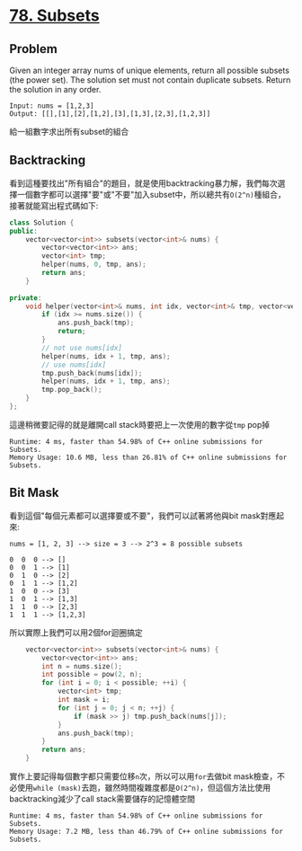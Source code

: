 # [78. Subsets](https://leetcode.com/problems/subsets/)

## Problem
Given an integer array nums of unique elements, return all possible subsets (the power set).
The solution set must not contain duplicate subsets. Return the solution in any order.

```
Input: nums = [1,2,3]
Output: [[],[1],[2],[1,2],[3],[1,3],[2,3],[1,2,3]]
```

給一組數字求出所有subset的組合

## Backtracking
看到這種要找出"所有組合"的題目，就是使用backtracking暴力解，我們每次選擇一個數字都可以選擇"要"或"不要"加入subset中，所以總共有`O(2^n)`種組合，接著就能寫出程式碼如下:

```cpp
class Solution {
public:
    vector<vector<int>> subsets(vector<int>& nums) {
        vector<vector<int>> ans;
        vector<int> tmp;
        helper(nums, 0, tmp, ans);
        return ans;
    }
    
private:
    void helper(vector<int>& nums, int idx, vector<int>& tmp, vector<vector<int>>& ans) {
        if (idx >= nums.size()) {
            ans.push_back(tmp);
            return;
        }
        // not use nums[idx]
        helper(nums, idx + 1, tmp, ans);
        // use nums[idx]
        tmp.push_back(nums[idx]);
        helper(nums, idx + 1, tmp, ans);        
        tmp.pop_back();
    }
};
```

這邊稍微要記得的就是離開call stack時要把上一次使用的數字從`tmp` pop掉

```
Runtime: 4 ms, faster than 54.98% of C++ online submissions for Subsets.
Memory Usage: 10.6 MB, less than 26.81% of C++ online submissions for Subsets.
```

## Bit Mask
看到這個"每個元素都可以選擇要或不要"，我們可以試著將他與bit mask對應起來:

```
nums = [1, 2, 3] --> size = 3 --> 2^3 = 8 possible subsets

0  0  0 --> []
0  0  1 --> [1]
0  1  0 --> [2]
0  1  1 --> [1,2]
1  0  0 --> [3]
1  0  1 --> [1,3]
1  1  0 --> [2,3]
1  1  1 --> [1,2,3]
```

所以實際上我們可以用2個for迴圈搞定

```cpp
    vector<vector<int>> subsets(vector<int>& nums) {
        vector<vector<int>> ans;
        int n = nums.size();
        int possible = pow(2, n);
        for (int i = 0; i < possible; ++i) {
            vector<int> tmp;
            int mask = i;
            for (int j = 0; j < n; ++j) {
                if (mask >> j) tmp.push_back(nums[j]);
            }
            ans.push_back(tmp);
        }
        return ans;
    }
```
實作上要記得每個數字都只需要位移`n`次，所以可以用`for`去做bit mask檢查，不必使用`while (mask)`去跑，雖然時間複雜度都是`O(2^n)`，但這個方法比使用backtracking減少了call stack需要儲存的記憶體空間

```
Runtime: 4 ms, faster than 54.98% of C++ online submissions for Subsets.
Memory Usage: 7.2 MB, less than 46.79% of C++ online submissions for Subsets.
```
